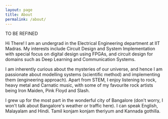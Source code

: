 ```yaml
---
layout: page
title: About
permalink: /about/
---
```


TO BE REFINED

Hi There! I am an undergrad in the Electrical Engineering department at IIT Madras. My interests include Circuit Design and System Implementation with special focus on digital design using FPGAs, and circuit design for domains such as Deep Learning and Communication Systems. 

I am inherently curious about the mysteries of our universe, and hence I am passionate about modelling systems (scientific method) and implementing them (engineering approach). Apart from STEM, I enjoy listening to rock, heavy metal and Carnatic music, with some of my favourite rock artists being Iron Maiden, Pink Floyd and Slash.

I grew up for the most part in the wonderful city of Bangalore (don't worry, I won't talk about Bangalore's weather or traffic here). I can speak English, Malayalam and Hindi. Tamil konjam konjam theriyum and Kannada gothilla.
